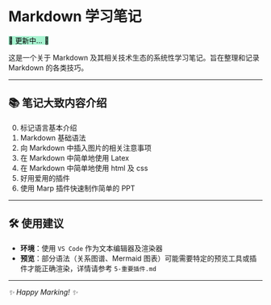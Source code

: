 # Markdown 学习笔记

<mark style="background-color: #a7f3d0;"> 🥝 更新中... 🥝 </mark>

这是一个关于 Markdown 及其相关技术生态的系统性学习笔记。旨在整理和记录 Markdown 的各类技巧。

---

## 📚 笔记大致内容介绍

0. 标记语言基本介绍
1. Markdown 基础语法
2. 向 Markdown 中插入图片的相关注意事项
3. 在 Markdown 中简单地使用 Latex
4. 在 Markdown 中简单地使用 html 及 css
5. 好用爱用的插件
6. 使用 Marp 插件快速制作简单的 PPT

---

## 🛠️ 使用建议

- **环境**：使用 `VS Code` 作为文本编辑器及渲染器
- **预览**：部分语法（关系图谱、Mermaid 图表）可能需要特定的预览工具或插件才能正确渲染，详情请参考 `5-重要插件.md`

---

*✨ Happy Marking! ✨*
